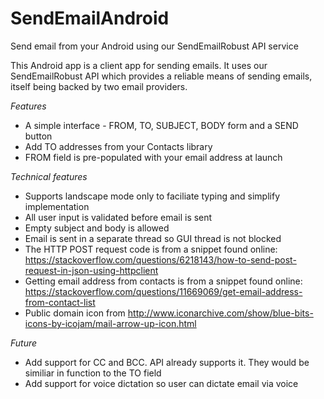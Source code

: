 # SendEmailAndroid
Send email from your Android using our SendEmailRobust API service

This Android app is a client app for sending emails. It uses our SendEmailRobust API which provides a reliable means of sending emails, itself being backed by two email providers.

_Features_
* A simple interface - FROM, TO, SUBJECT, BODY form and a SEND button
* Add TO addresses from your Contacts library 
* FROM field is pre-populated with your email address at launch

_Technical features_
* Supports landscape mode only to faciliate typing and simplify implementation 
* All user input is validated before email is sent
* Empty subject and body is allowed
* Email is sent in a separate thread so GUI thread is not blocked
* The HTTP POST request code is from a snippet found online: https://stackoverflow.com/questions/6218143/how-to-send-post-request-in-json-using-httpclient
* Getting email address from contacts is from a snippet found online: https://stackoverflow.com/questions/11669069/get-email-address-from-contact-list
* Public domain icon from http://www.iconarchive.com/show/blue-bits-icons-by-icojam/mail-arrow-up-icon.html

_Future_
* Add support for CC and BCC. API already supports it. They would be similiar in function to the TO field
* Add support for voice dictation so user can dictate email via voice
